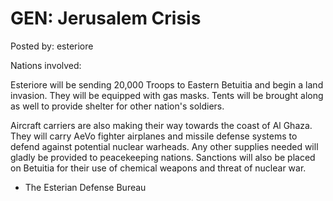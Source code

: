 # GEN: Jerusalem Crisis

Posted by: esteriore

Nations involved: 

Esteriore will be sending 20,000 Troops to Eastern Betuitia and begin a land invasion. They will be equipped with gas masks. Tents will be brought along as well to provide shelter for other nation's soldiers. 

Aircraft carriers are also making their way towards the coast of Al Ghaza. They will carry AeVo fighter airplanes and missile defense systems to defend against potential nuclear warheads. Any other supplies needed will gladly be provided to peacekeeping nations. Sanctions will also be placed on Betuitia for their use of chemical weapons and threat of nuclear war.

- The Esterian Defense Bureau